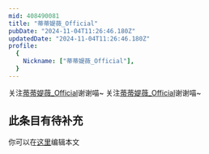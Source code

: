 ```yaml
---
mid: 408490081
title: "蒂蒂媞薇_Official"
pubDate: "2024-11-04T11:26:46.180Z"
updatedDate: "2024-11-04T11:26:46.180Z"
profile:
  {
    Nickname: ["蒂蒂媞薇_Official"],
  }
---
```


关注[蒂蒂媞薇_Official](https://space.bilibili.com/408490081)谢谢喵~ 关注[蒂蒂媞薇_Official](https://space.bilibili.com/408490081)谢谢喵~

## 此条目有待补充
你可以在[这里](https://github.com/Yuhanawa/VTuber.ICU-Content/edit/master/v/蒂蒂媞薇_Official/index.md)编辑本文

